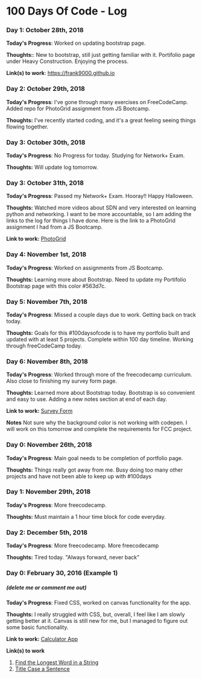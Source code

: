 # 100 Days Of Code - Log

<!--### Day 0: February 30, 2016 (Example 1)
##### (delete me or comment me out)-->

<!--**Today's Progress**: Fixed CSS, worked on canvas functionality for the app.-->

<!--**Thoughts:** I really struggled with CSS, but, overall, I feel like I am slowly getting better at it. Canvas is still new for me, but I managed to figure out some basic functionality.-->

<!--**Link to work:** [Calculator App](http://www.example.com) -->

### Day 1: October 28th, 2018 

**Today's Progress**: Worked on updating bootstrap page.

**Thoughts:**: New to bootstrap, still just getting familiar with it. Portifolio page under Heavy Construction. Enjoying the process.

**Link(s) to work**: <a href="url">https://frank9000.github.io</a>


### Day 2: October 29th, 2018

**Today's Progress**: I've gone through many exercises on FreeCodeCamp. Added repo for PhotoGrid assignment from JS Bootcamp.

**Thoughts:** I've recently started coding, and it's a great feeling seeing things flowing together.


### Day 3: October 30th, 2018

**Today's Progress**: No Progress for today. Studying for Network+ Exam.

**Thoughts:** Will update log tomorrow.


### Day 3: October 31th, 2018

**Today's Progress**: Passed my Network+ Exam. Hooray!! Happy Halloween.

**Thoughts:** Watched more videos about SDN and very interested on learning python and networking. I want to be more accountable,
 so I am adding the links to the log for things I have done. Here is the link to a PhotoGrid assignment I had from a JS Bootcamp.

**Link to work:** [PhotoGrid](https://codepen.io/chasea/full/ZqgbxN/)


### Day 4: November 1st, 2018

**Today's Progress**: Worked on assignments from JS Bootcamp.

**Thoughts:** Learning more about Bootstrap. Need to update my Portifolio Bootstrap page with this color #563d7c.


### Day 5: November 7th, 2018

**Today's Progress**: Missed a couple days due to work. Getting back on track today.

**Thoughts:** Goals for this #100daysofcode is to have my portfolio built and updated with at least 5 projects. Complete within 100 day timeline. Working through freeCodeCamp today.


### Day 6: November 8th, 2018

**Today's Progress**: Worked through more of the freecodecamp curriculum. Also close to finishing my survey form page.

**Thoughts:** Learned more about Bootstrap today. Bootstrap is so convenient and easy to use. Adding a new notes section at end of each day.

**Link to work:** [Survey Form](https://codepen.io/chasea/full/yQOEEx/)

**Notes** Not sure why the background color is not working with codepen. I will work on this tomorrow and complete the requirements for FCC project.

### Day 0: November 26th, 2018

**Today's Progress**: Main goal needs to be completion of portfolio page.

**Thoughts:** Things really got away from me. Busy doing too many other projects and have not been able to keep up with #100days

### Day 1: November 29th, 2018

**Today's Progress**: More freecodecamp.

**Thoughts:** Must maintain a 1 hour time block for code everyday.

### Day 2: December 5th, 2018

**Today's Progress**: More freecodecamp. More freecodecamp

**Thoughts:** Tired today. "Always forward, never back"




### Day 0: February 30, 2016 (Example 1)
##### (delete me or comment me out)

**Today's Progress**: Fixed CSS, worked on canvas functionality for the app.

**Thoughts:** I really struggled with CSS, but, overall, I feel like I am slowly getting better at it. Canvas is still new for me, but I managed to figure out some basic functionality.

**Link to work:** [Calculator App](http://www.example.com)

**Link(s) to work**
1. [Find the Longest Word in a String](https://www.freecodecamp.com/challenges/find-the-longest-word-in-a-string)
2. [Title Case a Sentence](https://www.freecodecamp.com/challenges/title-case-a-sentence)

